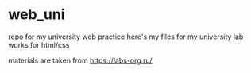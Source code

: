 # web_uni
repo for my university web practice
here's my files for my university lab works for html/css  

materials are taken from https://labs-org.ru/  

